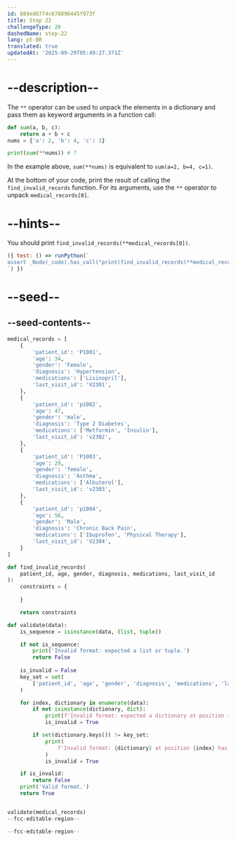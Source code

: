 ```yaml
---
id: 684ed67f4c678896445f973f
title: Step 22
challengeType: 20
dashedName: step-22
lang: pt-BR
translated: true
updatedAt: '2025-09-29T05:49:27.371Z'
---
```


# --description--

The `**` operator can be used to unpack the elements in a dictionary and pass them as keyword arguments in a function call:

```py
def sum(a, b, c):
    return a + b + c
nums = {'a': 2, 'b': 4, 'c': 1}

print(sum(**nums)) # 7
```

In the example above, `sum(**nums)` is equivalent to `sum(a=2, b=4, c=1)`.

At the bottom of your code, print the result of calling the `find_invalid_records` function. For its arguments, use the `**` operator to unpack `medical_records[0]`.

# --hints--

You should print `find_invalid_records(**medical_records[0])`.

```js
({ test: () => runPython(`
assert _Node(_code).has_call("print(find_invalid_records(**medical_records[0]))")
`) })
```

# --seed--

## --seed-contents--

```py
medical_records = [
    {
        'patient_id': 'P1001',
        'age': 34,
        'gender': 'Female',
        'diagnosis': 'Hypertension',
        'medications': ['Lisinopril'],
        'last_visit_id': 'V2301',
    },
    {
        'patient_id': 'p1002',
        'age': 47,
        'gender': 'male',
        'diagnosis': 'Type 2 Diabetes',
        'medications': ['Metformin', 'Insulin'],
        'last_visit_id': 'v2302',
    },
    {
        'patient_id': 'P1003',
        'age': 29,
        'gender': 'female',
        'diagnosis': 'Asthma',
        'medications': ['Albuterol'],
        'last_visit_id': 'v2303',
    },
    {
        'patient_id': 'p1004',
        'age': 56,
        'gender': 'Male',
        'diagnosis': 'Chronic Back Pain',
        'medications': ['Ibuprofen', 'Physical Therapy'],
        'last_visit_id': 'V2304',
    }
]

def find_invalid_records(
    patient_id, age, gender, diagnosis, medications, last_visit_id
):
    constraints = {
        
    }

    return constraints

def validate(data):
    is_sequence = isinstance(data, (list, tuple))

    if not is_sequence:
        print('Invalid format: expected a list or tuple.')
        return False
        
    is_invalid = False
    key_set = set(
        ['patient_id', 'age', 'gender', 'diagnosis', 'medications', 'last_visit_id']
    )

    for index, dictionary in enumerate(data):
        if not isinstance(dictionary, dict):
            print(f'Invalid format: expected a dictionary at position {index}.')
            is_invalid = True

        if set(dictionary.keys()) != key_set:
            print(
                f'Invalid format: {dictionary} at position {index} has missing and/or invalid keys.'
            )
            is_invalid = True

    if is_invalid:
        return False
    print('Valid format.')
    return True


validate(medical_records)
--fcc-editable-region--

--fcc-editable-region--
```
